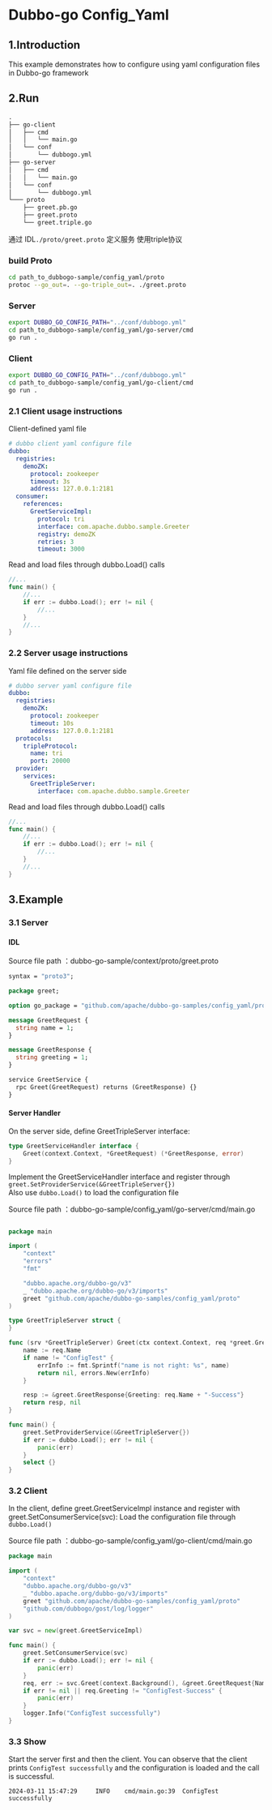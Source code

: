 # Dubbo-go Config_Yaml

## 1.Introduction

This example demonstrates how to configure using yaml configuration files in Dubbo-go framework

## 2.Run
```txt
.
├── go-client
│   ├── cmd
│   │   └── main.go
│   └── conf
│       └── dubbogo.yml
├── go-server
│   ├── cmd
│   │   └── main.go
│   └── conf
│       └── dubbogo.yml
└─── proto
    ├── greet.pb.go
    ├── greet.proto
    └── greet.triple.go

```
通过 IDL`./proto/greet.proto` 定义服务 使用triple协议

### build Proto
```bash
cd path_to_dubbogo-sample/config_yaml/proto
protoc --go_out=. --go-triple_out=. ./greet.proto
```
### Server
```bash
export DUBBO_GO_CONFIG_PATH="../conf/dubbogo.yml"
cd path_to_dubbogo-sample/config_yaml/go-server/cmd
go run .
```
### Client
```bash
export DUBBO_GO_CONFIG_PATH="../conf/dubbogo.yml"
cd path_to_dubbogo-sample/config_yaml/go-client/cmd
go run .
```

### 2.1 Client usage instructions

Client-defined yaml file
```yaml
# dubbo client yaml configure file
dubbo:
  registries:
    demoZK:
      protocol: zookeeper
      timeout: 3s
      address: 127.0.0.1:2181
  consumer:
    references:
      GreetServiceImpl:
        protocol: tri
        interface: com.apache.dubbo.sample.Greeter
        registry: demoZK
        retries: 3
        timeout: 3000
```
Read and load files through dubbo.Load() calls

```go
//...
func main() {
	//...
	if err := dubbo.Load(); err != nil {
		//...
	}
	//...
}
```

### 2.2 Server usage instructions

Yaml file defined on the server side

```yaml
# dubbo server yaml configure file
dubbo:
  registries:
    demoZK:
      protocol: zookeeper
      timeout: 10s
      address: 127.0.0.1:2181
  protocols:
    tripleProtocol:
      name: tri
      port: 20000
  provider:
    services:
      GreetTripleServer:
        interface: com.apache.dubbo.sample.Greeter
```

Read and load files through dubbo.Load() calls
```go
//...
func main() {
	//...
	if err := dubbo.Load(); err != nil {
		//...
	}
	//...
}
```
## 3.Example

### 3.1 Server 

#### IDL

Source file path ：dubbo-go-sample/context/proto/greet.proto

```protobuf
syntax = "proto3";

package greet;

option go_package = "github.com/apache/dubbo-go-samples/config_yaml/proto;greet";

message GreetRequest {
  string name = 1;
}

message GreetResponse {
  string greeting = 1;
}

service GreetService {
  rpc Greet(GreetRequest) returns (GreetResponse) {}
}
```

#### Server Handler

On the server side, define GreetTripleServer interface:
```go
type GreetServiceHandler interface {
    Greet(context.Context, *GreetRequest) (*GreetResponse, error)
}
```
Implement the GreetServiceHandler interface and register through `greet.SetProviderService(&GreetTripleServer{})`  
Also use `dubbo.Load()` to load the configuration file

Source file path ：dubbo-go-sample/config_yaml/go-server/cmd/main.go

```go

package main

import (
	"context"
	"errors"
	"fmt"

	"dubbo.apache.org/dubbo-go/v3"
	_ "dubbo.apache.org/dubbo-go/v3/imports"
	greet "github.com/apache/dubbo-go-samples/config_yaml/proto"
)

type GreetTripleServer struct {
}

func (srv *GreetTripleServer) Greet(ctx context.Context, req *greet.GreetRequest) (*greet.GreetResponse, error) {
	name := req.Name
	if name != "ConfigTest" {
		errInfo := fmt.Sprintf("name is not right: %s", name)
		return nil, errors.New(errInfo)
	}

	resp := &greet.GreetResponse{Greeting: req.Name + "-Success"}
	return resp, nil
}

func main() {
	greet.SetProviderService(&GreetTripleServer{})
	if err := dubbo.Load(); err != nil {
		panic(err)
	}
	select {}
}
```

### 3.2 Client

In the client, define greet.GreetServiceImpl instance and register with greet.SetConsumerService(svc):
Load the configuration file through `dubbo.Load()`

Source file path ：dubbo-go-sample/config_yaml/go-client/cmd/main.go

```go
package main

import (
	"context"
	"dubbo.apache.org/dubbo-go/v3"
	_ "dubbo.apache.org/dubbo-go/v3/imports"
	greet "github.com/apache/dubbo-go-samples/config_yaml/proto"
	"github.com/dubbogo/gost/log/logger"
)

var svc = new(greet.GreetServiceImpl)

func main() {
	greet.SetConsumerService(svc)
	if err := dubbo.Load(); err != nil {
		panic(err)
	}
	req, err := svc.Greet(context.Background(), &greet.GreetRequest{Name: "ConfigTest"})
	if err != nil || req.Greeting != "ConfigTest-Success" {
		panic(err)
	}
	logger.Info("ConfigTest successfully")
}

```

### 3.3 Show

Start the server first and then the client. You can observe that the client prints `ConfigTest successfully` and the configuration is loaded and the call is successful.

```
2024-03-11 15:47:29     INFO    cmd/main.go:39  ConfigTest successfully
```


